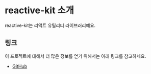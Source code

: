 # reactive-kit 소개

reactive-kit는 리액트 유틸리티 라이브러리예요.

## 링크

이 프로젝트에 대해서 더 많은 정보를 얻기 위해서는 아래 링크를 참고하세요.

- [GitHub](https://github.com/toss/reactive-kit)
